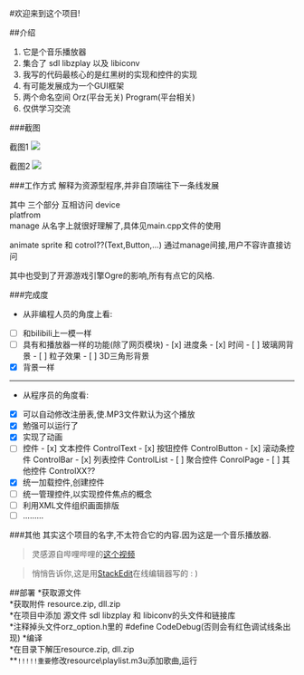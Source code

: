 ﻿#欢迎来到这个项目!

##介绍

 1. 它是个音乐播放器
 2. 集合了 sdl   libzplay 以及 libiconv
 3. 我写的代码最核心的是红黑树的实现和控件的实现
 4. 有可能发展成为一个GUI框架
 5. 两个命名空间 Orz(平台无关) Program(平台相关)
 6. 仅供学习交流

###截图

截图1
![](https://raw.githubusercontent.com/endlesstravel/MusicPlayerWithOpenLib/screenshot/screenshot01.png)

截图2
![](https://raw.githubusercontent.com/endlesstravel/MusicPlayerWithOpenLib/screenshot/screenshot02.png)

###工作方式
解释为资源型程序,并非自顶端往下一条线发展

其中 三个部分 互相访问
device   
platfrom  
manage
从名字上就很好理解了,具体见main.cpp文件的使用

animate sprite 和 cotrol??(Text,Button,...) 通过manage间接,用户不容许直接访问

其中也受到了开源游戏引擎Ogre的影响,所有有点它的风格.

###完成度

- 从非编程人员的角度上看:
- [ ] 和bilibili上一模一样
- [ ] 具有和播放器一样的功能(除了网页模块)
      - [x] 进度条
      - [x] 时间
      - [ ] 玻璃网背景
      - [ ] 粒子效果
      - [ ] 3D三角形背景
- [x] 背景一样<br>
------------------------------------------------------------------------------------------------------------------------
- 从程序员的角度看:
- [x] 可以自动修改注册表,使.MP3文件默认为这个播放
- [x] 勉强可以运行了
- [x] 实现了动画
- [ ] 控件
      - [x] 文本控件 ControlText
      - [x] 按钮控件 ControlButton
      - [x] 滚动条控件 ControlBar
      - [x] 列表控件 ControlList
      - [ ] 聚合控件 ConrolPage
      - [ ] 其他控件 ControlXX??
- [x] 统一加载控件,创建控件
- [ ] 统一管理控件,以实现控件焦点的概念
- [ ] 利用XML文件组织画面排版
- [ ] .........

###其他
其实这个项目的名字,不太符合它的内容.因为这是一个音乐播放器.

>灵感源自哔哩哔哩的[这个视频](http://www.bilibili.com/video/av1750418)

>悄悄告诉你,这是用[StackEdit](https://stackedit.io/)在线编辑器写的 : )


##部署
*获取源文件<br>
*获取附件 resource.zip, dll.zip<br>
*在项目中添加 源文件 sdl  libzplay 和 libiconv的头文件和链接库<br>
*注释掉头文件orz_option.h里的 #define CodeDebug(否则会有红色调试线条出现)
*编译<br>
*在目录下解压resource.zip, dll.zip<br>
**`!!!!!重要`修改resource\playlist.m3u添加歌曲,运行<br>

